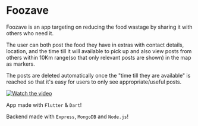 # Foozave

Foozave is an app targeting on reducing the food wastage by sharing it with others who need it.

The user can both post the food they have in extras with contact details, location, and the time till it will available to pick up and also view posts from others within 10Km range(so that only relevant posts are shown) in the map as markers.

The posts are deleted automatically once the "time till they are available" is reached so that it's easy for users to only see appropriate/useful posts.


[![Watch the video](https://img.youtube.com/vi/5KpJkbEesIk/maxresdefault.jpg)](https://youtu.be/5KpJkbEesIk)

App made with `Flutter` & `Dart`!

Backend made with `Express`, `MongoDB` and `Node.js`!

